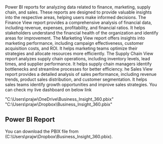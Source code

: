 Power BI reports for analyzing data related to finance, marketing, supply chain, and sales. These reports are designed to provide valuable insights into the respective areas, helping users make informed decisions.
The Finance View report provides a comprehensive analysis of financial data, including revenue, expenses, profitability, and financial ratios.
It helps stakeholders understand the financial health of the organization and identify areas for improvement.
The Marketing View report offers insights into marketing performance, including campaign effectiveness, customer acquisition costs, and ROI. 
It helps marketing teams optimize their strategies and allocate resources more efficiently.
The Supply Chain View report analyzes supply chain operations, including inventory levels, lead times, and supplier performance.
It helps supply chain managers identify bottlenecks and streamline processes for better efficiency.
he Sales View report provides a detailed analysis of sales performance, including revenue trends, product sales distribution, and customer segmentation. 
It helps sales teams identify growth opportunities and improve sales strategies.
You can check my live dashboard on below link

"C:\Users\prajw\OneDrive\Business_Insight_360.pbix"
"C:\Users\prajw\Dropbox\Business_Insight_360.pbix"
## Power BI Report

You can download the PBIX file from (C:\Users\prajw\Dropbox\Business_Insight_360.pbix).
